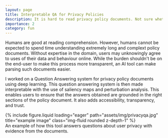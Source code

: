 ```yaml
---
layout: page
title: Interpretable QA for Privacy Policies
description: It is hard to read privacy policy documents. Not sure whether your searches are tracked? Why not use our QA system to find out?
importance: 2
category: fun
---
```



Humans are good at reading comprehension. However, humans cannot be expected to spend time understanding extremely long and complext policy documents. Without expertise in the domain, users may unknowingly agree to uses of their data and behaviour online. While the burden shouldn't be on the end-user to make this process more transparent, an AI tool can make parsing such documents easier.

I worked on a Question Answering system for privacy policy documents using deep learning. This question answering system is then made interpretable with the use of saliency maps and perturbation analysis. This enables users to ensure that the answers obtained are grounded in the right sections of the policy document. It also adds accessibility, transparency, and trust.

<div class="row">
    <div class="col-sm mt-3 mt-md-0">
        {% include figure.liquid loading="eager" path="assets/img/privacyqa.jpg" title="example image" class="img-fluid rounded z-depth-1" %}
    </div>
</div>
<div class="caption">
    An example of how this tool answers questions about user privacy with evidence from the documents. 
</div>


